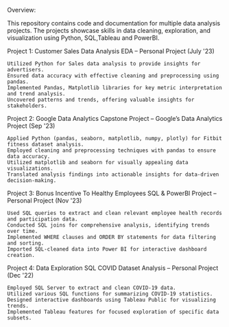 Overview:

This repository contains code and documentation for multiple data analysis projects. The projects showcase skills in data cleaning, exploration, and visualization using Python, SQL,Tableau and PowerBI.


Project 1: Customer Sales Data Analysis EDA – Personal Project (July '23)

    Utilized Python for Sales data analysis to provide insights for advertisers.
    Ensured data accuracy with effective cleaning and preprocessing using pandas.
    Implemented Pandas, Matplotlib libraries for key metric interpretation and trend analysis.
    Uncovered patterns and trends, offering valuable insights for stakeholders.

Project 2: Google Data Analytics Capstone Project – Google’s Data Analytics Project (Sep '23)

    Applied Python (pandas, seaborn, matplotlib, numpy, plotly) for Fitbit fitness dataset analysis.
    Employed cleaning and preprocessing techniques with pandas to ensure data accuracy.
    Utilized matplotlib and seaborn for visually appealing data visualizations.
    Translated analysis findings into actionable insights for data-driven decision-making.

Project 3: Bonus Incentive To Healthy Employees SQL & PowerBI Project – Personal Project (Nov '23)

    Used SQL queries to extract and clean relevant employee health records and participation data.
    Conducted SQL joins for comprehensive analysis, identifying trends over time.
    Implemented WHERE clauses and ORDER BY statements for data filtering and sorting.
    Imported SQL-cleaned data into Power BI for interactive dashboard creation.

Project 4: Data Exploration SQL COVID Dataset Analysis – Personal Project (Dec '22)

    Employed SQL Server to extract and clean COVID-19 data.
    Utilized various SQL functions for summarizing COVID-19 statistics.
    Designed interactive dashboards using Tableau Public for visualizing trends.
    Implemented Tableau features for focused exploration of specific data subsets.




